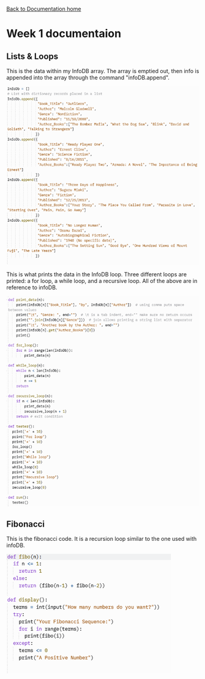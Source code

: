 [Back to Documentation home](../Dhome)

# Week 1 documentaion

## Lists & Loops
This is the data within my InfoDB array. The array is emptied out, then info is appended into the array through the command "infoDB.append".

<img src="https://github.com/peacekeeper6/Jun-CSP-Project/blob/gh-pages/assets/infodb_array.PNG?raw=true"> 

This is what prints the data in the InfoDB loop. Three different loops are printed: a for loop, a while loop, and a recursive loop. All of the above are in reference to infoDB.

<img src="https://github.com/peacekeeper6/Jun-CSP-Project/blob/gh-pages/assets/infodb.PNG?raw=true">

## Fibonacci
This is the fibonacci code. It is a recursion loop similar to the one used with infoDB.

<img src="https://github.com/peacekeeper6/Jun-CSP-Project/blob/gh-pages/assets/fibo.PNG?raw=true">
